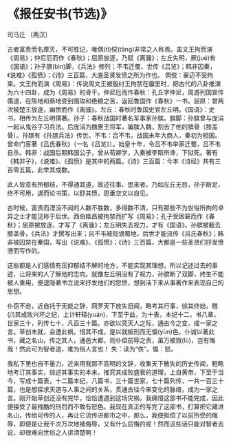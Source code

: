 <link href="../../css/style.css" rel="stylesheet" type="text/css" />

# 《报任安书(节选)》

<span class="r">司马迁 〔两汉〕

<div class="p">

古者富贵而名摩灭，不可胜记，唯倜(tì)傥(tǎng)非常之人称焉。盖文王拘而演《周易》；仲尼厄而作《春秋》；屈原放逐，乃赋《离骚》；左丘失明，厥(jué)有《国语》；孙子膑(bìn)脚，《兵法》修列；不韦迁蜀，世传《吕览》；韩非囚秦，《说难》《孤愤》；《诗》三百篇，大底圣贤发愤之所为作也。
<span class="comment">
倜傥：豪迈不受拘束。文王拘而演《周易》：传说周文王被殷纣王拘禁在牖里时，把古代的八卦推演为六十四卦，成为《周易》的骨干。仲尼厄而作春秋：孔丘字仲尼，周游列国宣传儒道，在陈地和蔡地受到围攻和绝粮之苦，返回鲁国作《春秋》一书。屈原：曾两次被楚王放逐，幽愤而作《离骚》。左丘：春秋时鲁国史官左丘明。《国语》：史书，相传为左丘明撰著。孙子：春秋战国时著名军事家孙膑。膑脚：孙膑曾与庞涓一起从鬼谷子习兵法。后庞涓为魏惠王将军，骗膑入魏，割去了他的膑骨（膝盖骨）。孙膑有《孙膑兵法》传世。不韦：吕不韦，战国末年大商人，秦初为相国。曾命门客著《吕氏春秋》（一名《吕览》）。始皇十年，令吕不韦举家迁蜀，吕不韦自杀。韩非：战国后期韩国公子，曾从荀卿学，入秦被李斯所谗，下狱死。著有《韩非子》，《说难》、《孤愤》是其中的两篇。《诗》三百篇：今本《诗经》共有三百零五篇，此举其成数。
</span>

此人皆意有所郁结，不得通其道，故述往事、思来者。乃如左丘无目，孙子断足，终不可用，退而论书策，以舒其愤，思垂空文以自见。

<div class="translation">

古时候，富贵而湮没不闻的人数不胜数，多得数不清，只有那些不为世俗所拘的卓异之士才能见称于后世。西伯姬昌被拘禁而扩写《周易》；孔子受困窘而作《春秋》；屈原被放逐，才写了《离骚》；左丘明失去视力，才有《国语》。孙膑被截去膝盖骨，《兵法》才撰写出来；吕不韦被贬谪蜀地，后世才能流传《吕氏春秋》；韩非被囚禁在秦国，写出《说难》、《孤愤》；《诗》三百篇，大都是一些圣贤们抒发愤懑而写作的。

这些都是人们感情有压抑郁结不解的地方，不能实现其理想，所以记述过去的事迹，让将来的人了解他的志向。就像左丘明没有了视力，孙膑断了双脚，终生不能被人重用，便退隐著书立说来抒发他们的怨愤，想到活下来从事著作来表现自己的思想。


</div>

仆窃不逊，近自托于无能之辞，网罗天下放失旧闻，略考其行事，综其终始，稽(jī)其成败兴坏之纪，上计轩辕(yuán)，下至于兹，为十表，本纪十二，书八章，世家三十，列传七十，凡百三十篇。亦欲以究天人之际，通古今之变，成一家之言。草创未就，会遭此祸，惜其不成，是以就极刑而无愠(yùn)色。仆诚以著此书，藏之名山，传之其人，通邑大都，则仆偿前辱之责，虽万被戮(lù)，岂有悔哉！然此可为智者道，难为俗人言也！
<span class="comment">
失：读为“佚”。愠：怒。
</span>

<div class="translation">

我私下里也自不量力，近来用我那不高明的文辞，收集天下散失的历史传闻，粗略地考订其事实，综述其事实的本末，推究其成败盛衰的道理，上自黄帝，下至于当今，写成十篇表，十二篇本纪，八篇书，三十篇世家，七十篇列传，一共一百三十篇，也是想探求天道与人事之间的关系，贯通古往今来变化的脉络，成为一家之言。刚开始草创还没有完毕，恰恰遭遇到这场灾祸，我痛惜这部书不能完成，因此便接受了最残酷的刑罚而不敢有怒色。我现在真正的写完了这部书，打算把它藏进名山，传给可传的人，再让它流传进都市之中，那么，我便抵偿了以前所受的侮辱，即便是让我千次万次地被侮辱，又有什么后悔的呢！然而这些话只能对智者去说，却很难向世俗之人讲清楚啊！

</div>
